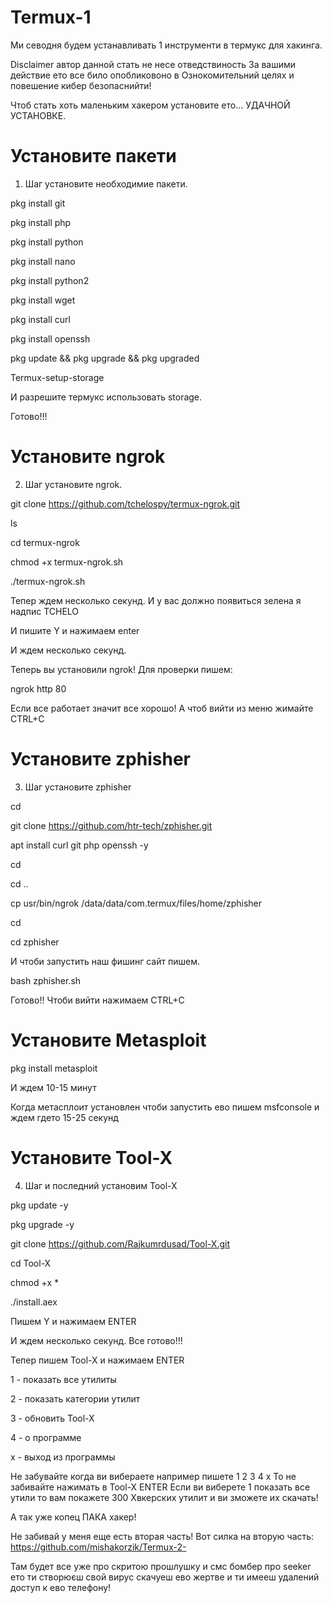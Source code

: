 # Termux-1
Ми севодня будем устанавливать 1 инструменти 
в термукс для хакинга.

Disclaimer автор данной стать не несе отведствиность
За вашими действие ето все било опобликовоно в 
Ознокомительний целях и повешение кибер безопаснийти!

Чтоб стать хоть маленьким хакером установите ето...
УДАЧНОЙ УСТАНОВКЕ.


# Установите пакети


1. Шаг установите необходимие пакети.


pkg install git

pkg install php

pkg install python

pkg install nano

pkg install python2

pkg install wget

pkg install curl

pkg install openssh

pkg update && pkg upgrade && pkg upgraded

Termux-setup-storage 

И разрешите термукс использовать storage.

Готово!!!


# Установите ngrok


2. Шаг установите ngrok.


git clone https://github.com/tchelospy/termux-ngrok.git

ls

cd termux-ngrok

chmod +x termux-ngrok.sh

./termux-ngrok.sh

Тепер ждем несколько секунд.
И у вас должно появиться зелена я надпис TCHELO

И пишите Y и нажимаем enter

И ждем несколько секунд.

Теперь вы установили ngrok! Для проверки пишем:

ngrok http 80

Если все работает значит все хорошо!
А чтоб вийти из меню жимайте CTRL+C


# Установите zphisher


3. Шаг установите zphisher


cd

git clone https://github.com/htr-tech/zphisher.git

apt install curl git php openssh -y

cd 

cd ..

cp usr/bin/ngrok /data/data/com.termux/files/home/zphisher

cd

cd zphisher
  
И чтоби запустить наш фишинг сайт пишем.

bash zphisher.sh 

Готово!!
Чтоби вийти нажимаем CTRL+C


# Установите Metasploit

pkg install metasploit

И ждем 10-15 минут 

Когда метасплоит установлен чтоби запустить ево пишем
msfconsole и ждем гдето 15-25 секунд



# Установите Tool-X


4. Шаг и последний установим Tool-X


pkg update -y

pkg upgrade -y

git clone 
https://github.com/Rajkumrdusad/Tool-X.git

cd Tool-X

chmod +x *

./install.aex

Пишем Y и нажимаем ENTER

И ждем несколько секунд.
Все готово!!!

Тепер пишем Tool-X и нажимаем ENTER

1 - показать все утилиты

2 - показать категории утилит

3 - обновить Tool-X

4 - о программе

x - выход из программы


Не забувайте когда ви вибераете например пишете 1 2 3 4 x
То не забивайте нажимать в Tool-X ENTER
Если ви виберете 1 показать все утили то вам покажете 300
Хвкерских утилит и ви зможете их скачать!

А так уже копец ПАКА хакер!



Не забивай у меня еще есть вторая часть!
Вот силка на вторую часть:
https://github.com/mishakorzik/Termux-2-


Там будет все уже про скритою прошлушку 
и смс бомбер про seeker ето ти 
створюєш свой вирус скачуеш ево жертве 
и ти имееш удалений доступ к ево телефону!
